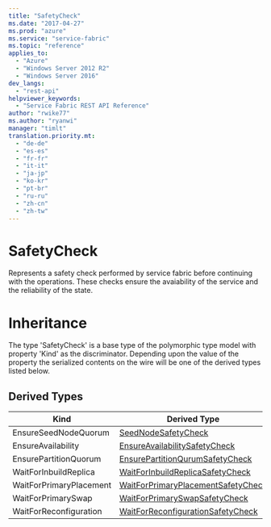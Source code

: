 ```yaml
---
title: "SafetyCheck"
ms.date: "2017-04-27"
ms.prod: "azure"
ms.service: "service-fabric"
ms.topic: "reference"
applies_to: 
  - "Azure"
  - "Windows Server 2012 R2"
  - "Windows Server 2016"
dev_langs: 
  - "rest-api"
helpviewer_keywords: 
  - "Service Fabric REST API Reference"
author: "rwike77"
ms.author: "ryanwi"
manager: "timlt"
translation.priority.mt: 
  - "de-de"
  - "es-es"
  - "fr-fr"
  - "it-it"
  - "ja-jp"
  - "ko-kr"
  - "pt-br"
  - "ru-ru"
  - "zh-cn"
  - "zh-tw"
---
```

# SafetyCheck

Represents a safety check performed by service fabric before continuing with the operations. These checks ensure the avaiability of the service and the reliability of the state.
# Inheritance

The type 'SafetyCheck' is a base type of the polymorphic type model with property 'Kind' as the discriminator.
Depending upon the value of the property the serialized contents on the wire will be one of the derived types listed below.
## Derived Types

| Kind | Derived Type |
| --- | --- | 
| EnsureSeedNodeQuorum | [SeedNodeSafetyCheck](model-SeedNodeSafetyCheck.md) |
| EnsureAvailability | [EnsureAvailabilitySafetyCheck](model-EnsureAvailabilitySafetyCheck.md) |
| EnsurePartitionQuorum | [EnsurePartitionQurumSafetyCheck](model-EnsurePartitionQurumSafetyCheck.md) |
| WaitForInbuildReplica | [WaitForInbuildReplicaSafetyCheck](model-WaitForInbuildReplicaSafetyCheck.md) |
| WaitForPrimaryPlacement | [WaitForPrimaryPlacementSafetyCheck](model-WaitForPrimaryPlacementSafetyCheck.md) |
| WaitForPrimarySwap | [WaitForPrimarySwapSafetyCheck](model-WaitForPrimarySwapSafetyCheck.md) |
| WaitForReconfiguration | [WaitForReconfigurationSafetyCheck](model-WaitForReconfigurationSafetyCheck.md) |

